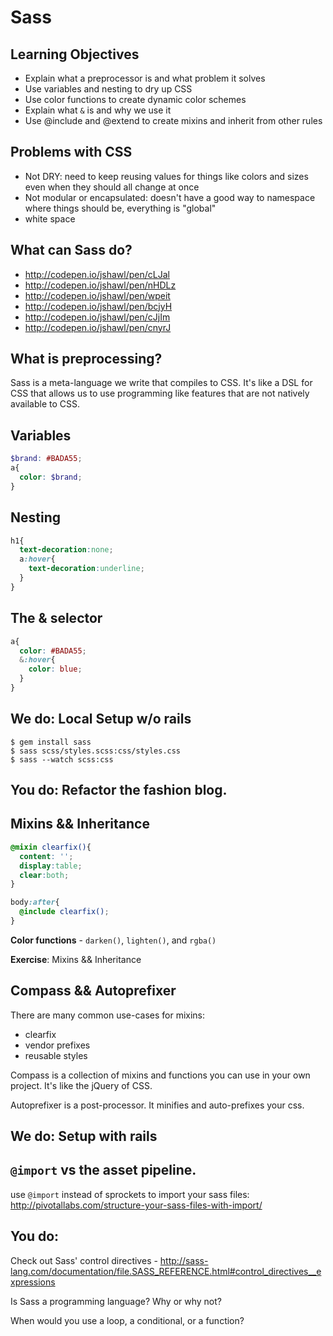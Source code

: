 # Sass

## Learning Objectives

- Explain what a preprocessor is and what problem it solves
- Use variables and nesting to dry up CSS
- Use color functions to create dynamic color schemes
- Explain what `&` is and why we use it
- Use @include and @extend to create mixins and inherit from other rules

## Problems with CSS
- Not DRY: need to keep reusing values for things like colors and sizes even when they should all change at once
- Not modular or encapsulated: doesn't have a good way to namespace where things should be, everything is "global"
- white space

## What can Sass do?

- http://codepen.io/jshawl/pen/cLJal
- http://codepen.io/jshawl/pen/nHDLz
- http://codepen.io/jshawl/pen/wpeit
- http://codepen.io/jshawl/pen/bcjyH
- http://codepen.io/jshawl/pen/cJjIm
- http://codepen.io/jshawl/pen/cnyrJ

## What is preprocessing?

Sass is a meta-language we write that compiles to CSS. It's like a DSL for CSS that allows us
to use programming like features that are not natively available to CSS.

## Variables

```scss
$brand: #BADA55;
a{
  color: $brand;
}
```

## Nesting

```scss
h1{
  text-decoration:none;
  a:hover{
    text-decoration:underline;
  }
}
```

## The & selector

```scss
a{
  color: #BADA55;
  &:hover{
    color: blue;
  }
}
```

## We do: Local Setup w/o rails

    $ gem install sass
    $ sass scss/styles.scss:css/styles.css
    $ sass --watch scss:css

## You do: Refactor the fashion blog.

## Mixins && Inheritance

```scss
@mixin clearfix(){
  content: '';
  display:table;
  clear:both;
}

body:after{
  @include clearfix();
}
```

**Color functions** - `darken()`, `lighten()`, and `rgba()`

**Exercise**: Mixins && Inheritance

## Compass && Autoprefixer

There are many common use-cases for mixins:

- clearfix
- vendor prefixes
- reusable styles

Compass is a collection of mixins and functions you can use in your own project. It's like the jQuery of CSS.

Autoprefixer is a post-processor. It minifies and auto-prefixes your css.

## We do: Setup with rails

## `@import` vs the asset pipeline.

use `@import` instead of sprockets to import your sass files: http://pivotallabs.com/structure-your-sass-files-with-import/

## You do:

Check out Sass' control directives - http://sass-lang.com/documentation/file.SASS_REFERENCE.html#control_directives__expressions

Is Sass a programming language? Why or why not?

When would you use a loop, a conditional, or a function?
